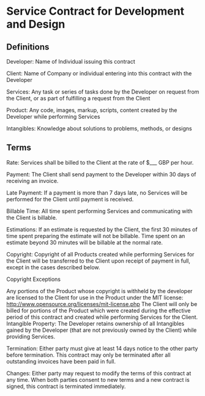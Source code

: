 # Service Contract for Development and Design

## Definitions
Developer: Name of Individual issuing this contract

Client: Name of Company or individual entering into this contract with the Developer

Services: Any task or series of tasks done by the Developer on request from the Client, or as part of fulfilling a request from the Client

Product: Any code, images, markup, scripts, content created by the Developer while performing Services

Intangibles: Knowledge about solutions to problems, methods, or designs

## Terms
Rate: Services shall be billed to the Client at the rate of $___ GBP per hour.

Payment: The Client shall send payment to the Developer within 30 days of receiving an invoice.

Late Payment: If a payment is more than 7 days late, no Services will be performed for the Client until payment is received.

Billable Time: All time spent performing Services and communicating with the Client is billable.

Estimations: If an estimate is requested by the Client, the first 30 minutes of time spent preparing the estimate will not be billable. Time spent on an estimate beyond 30 minutes will be billable at the normal rate.

Copyright: Copyright of all Products created while performing Services for the Client will be transferred to the Client upon receipt of payment in full, except in the cases described below.

Copyright Exceptions

Any portions of the Product whose copyright is withheld by the developer are licensed to the Client for use in the Product under the MIT license: http://www.opensource.org/licenses/mit-license.php
The Client will only be billed for portions of the Product which were created during the effective period of this contract and created while performing Services for the Client.
Intangible Property: The Developer retains ownership of all Intangibles gained by the Developer (that are not previously owned by the Client) while providing Services.

Termination: Either party must give at least 14 days notice to the other party before termination. This contract may only be terminated after all outstanding invoices have been paid in full.

Changes: Either party may request to modify the terms of this contract at any time. When both parties consent to new terms and a new contract is signed, this contract is terminated immediately.
